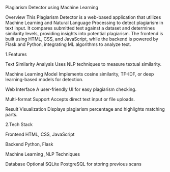 Plagiarism Detector using Machine Learning

Overview
This Plagiarism Detector is a web-based application that utilizes Machine Learning and Natural Language Processing to detect plagiarism in text input. It compares submitted text against a dataset and determines similarity levels, providing insights into potential plagiarism. The frontend is built using HTML, CSS, and JavaScript, while the backend is powered by Flask and Python, integrating ML algorithms to analyze text.

1.Features

Text Similarity Analysis Uses NLP techniques to measure textual similarity.

Machine Learning Model Implements cosine similarity, TF-IDF, or deep learning-based models for detection.

Web Interface A user-friendly UI for easy plagiarism checking.

Multi-format Support Accepts direct text input or file uploads.

Result Visualization Displays plagiarism percentage and highlights matching parts.

2.Tech Stack

Frontend HTML, CSS, JavaScript

Backend Python, Flask

Machine Learning ,NLP Techniques

Database Optional SQLite PostgreSQL for storing previous scans
